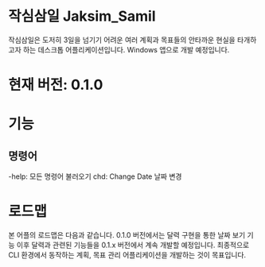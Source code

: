 작심삼일 Jaksim_Samil
=====================

작심삼일은 도저히 3일을 넘기기 어려운 여러 계획과 목표들의 안타까운 현실을 타개하고자 하는 데스크톱 어플리케이션입니다. Windows 앱으로 개발 예정입니다.

# 현재 버전: 0.1.0

# 기능
## 명령어
-help: 모든 명령어 불러오기
chd: Change Date 날짜 변경


# 로드맵
본 어플의 로드맵은 다음과 같습니다. 0.1.0 버전에서는 달력 구현을 통한 날짜 보기 기능 이후 달력과 관련된 기능들을 0.1.x 버전에서 계속 개발할 예정입니다. 최종적으로 CLI 환경에서 동작하는 계획, 목표 관리 어플리케이션을 개발하는 것이 목표입니다.